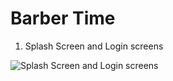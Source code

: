 # Barber Time

1) Splash Screen and Login screens

![Splash Screen and Login screens](https://github.com/neerajdhakad/winter-of-contributing/blob/UI_UX/UI_UX/Barber%20Time%20App%20design/Login-signup.png)
